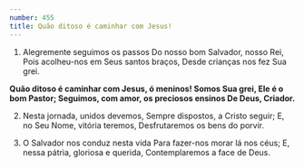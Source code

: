 ```yaml
---
number: 455
title: Quão ditoso é caminhar com Jesus!
---
```


1. Alegremente seguimos os passos
  Do nosso bom Salvador, nosso Rei,
  Pois acolheu-nos em Seus santos braços,
  Desde crianças nos fez Sua grei.

  __Quão ditoso é caminhar com Jesus, ó meninos!
  Somos Sua grei, Ele é o bom Pastor;
  Seguimos, com amor, os preciosos ensinos
  De Deus, Criador.__

2. Nesta jornada, unidos devemos,
  Sempre dispostos, a Cristo seguir;
  E, no Seu Nome, vitória teremos,
  Desfrutaremos os bens do porvir.

3. O Salvador nos conduz nesta vida
  Para fazer-nos morar lá nos céus;
  E, nessa pátria, gloriosa e querida,
  Contemplaremos a face de Deus.
